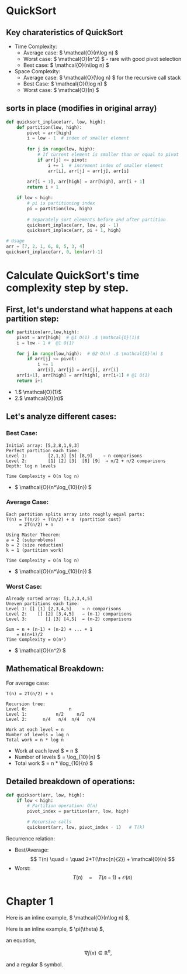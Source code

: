 # QuickSort

## Key charateristics of QuickSort
- Time Complexity:
  - Average case: $ \mathcal{O}(n\log n) $
  - Worst case: $ \mathcal{O}(n^2) $  - rare with good pivot selection
  - Best case: $ \mathcal{O}(n\log n) $
- Space Complexity:
  - Average case:  $ \mathcal{O}(\log n) $ for the recursive call stack
  - Best Case: $ \mathcal{O}(\log n) $
  - Worst case: $ \mathcal{O}(n) $

## sorts in place (modifies in original array)
```python
def quicksort_inplace(arr, low, high):
    def partition(low, high):
        pivot = arr[high]
        i = low - 1  # index of smaller element
        
        for j in range(low, high):
            # If current element is smaller than or equal to pivot
            if arr[j] <= pivot:
                i += 1  # increment index of smaller element
                arr[i], arr[j] = arr[j], arr[i]
        
        arr[i + 1], arr[high] = arr[high], arr[i + 1]
        return i + 1

    if low < high:
        # pi is partitioning index
        pi = partition(low, high)
        
        # Separately sort elements before and after partition
        quicksort_inplace(arr, low, pi - 1)
        quicksort_inplace(arr, pi + 1, high)

# Usage
arr = [7, 2, 1, 6, 8, 5, 3, 4]
quicksort_inplace(arr, 0, len(arr)-1)
```


# Calculate QuickSort's time complexity step by step.

## First, let's understand what happens at each partition step:
```python
def partition(arr,low,high):
    pivot = arr[high]  # @1 O(1) .$ \mathcal{O}(1)$
    i = low - 1 #  @1 O(1)

    for j in range(low,high):  # @2 O(n) .$ \mathcal{O}(n) $
        if arr[j] <= pivot:
            i += 1
            arr[i], arr[j] = arr[j], arr[i]
    arr[i+1], arr[high] = arr[high], arr[i+1] # @1 O(1)
    return i+1
```
- 1.$ \mathcal{O}(1)$
- 2.$ \mathcal{O}(n)$

## Let's analyze different cases:

### Best Case:
```
Initial array: [5,2,8,1,9,3]
Perfect partition each time:
Level 1:        [2,1,3] [5] [8,9]    → n comparisons
Level 2:        [1] [2] [3]  [8] [9]  → n/2 + n/2 comparisons
Depth: log n levels

Time Complexity = O(n log n)
```
- $ \mathcal{O}(n*\log_{10}{n}) $

### Average Case:

```
Each partition splits array into roughly equal parts:
T(n) = T(n/2) + T(n/2) + n  (partition cost)
     = 2T(n/2) + n

Using Master Theorem:
a = 2 (subproblems)
b = 2 (size reduction)
k = 1 (partition work)

Time Complexity = O(n log n)
```
- $ \mathcal{O}(n*\log_{10}{n}) $

### Worst Case:

```
Already sorted array: [1,2,3,4,5]
Uneven partitions each time:
Level 1: [] [1] [2,3,4,5]    → n comparisons
Level 2:    [] [2] [3,4,5]   → (n-1) comparisons
Level 3:       [] [3] [4,5]  → (n-2) comparisons

Sum = n + (n-1) + (n-2) + ... + 1
    = n(n+1)/2
Time Complexity = O(n²)
```
- $ \mathcal{O}(n^2) $

##  Mathematical Breakdown:

For average case:

```
T(n) = 2T(n/2) + n

Recursion tree:
Level 0:                n
Level 1:           n/2     n/2
Level 2:      n/4   n/4  n/4   n/4

Work at each level = n
Number of levels = log n
Total work = n * log n
```
- Work at each level $ = n $
- Number of levels $ = \log_{10}{n} $
- Total work $ = n *  \log_{10}{n} $

## Detailed breakdown of operations:

```python
def quicksort(arr, low, high):
    if low < high:
        # Partition operation: O(n)
        pivot_index = partition(arr, low, high)

        # Recursive calls
        quicksort(arr, low, pivot_index - 1)   # T(k)
```

Recurrence relation:
- Best/Average: $$ T(n) \quad = \quad 2*T(\frac{n}{2}) + \mathcal{0}(n) $$ 
- Worst: $$ T(n) \quad = \quad T(n-1) + \mathcal{O}(n) $$


# Chapter 1

Here is an inline example, $ \mathcal{O}(n\log n) $,

Here is an inline example, $ \pi(\theta) $,

an equation,

$$ \nabla f(x) \in \mathbb{R}^n, $$

and a regular \$ symbol.
